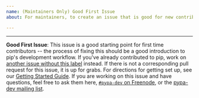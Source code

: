 ```yaml
---
name: (Maintainers Only) Good First Issue
about: For maintainers, to create an issue that is good for new contributors

---
```


<!-- Write the issue below, provide clear instructions for resolution -->

<!-- End of issue content. -->
<!-- Leave the following intact -->

---

**Good First Issue**: This issue is a good starting point for first time contributors -- the process of fixing this should be a good introduction to pip's development workflow. If you've already contributed to pip, work on [another issue without this label](https://github.com/pypa/pip/issues?utf8=%E2%9C%93&q=is%3Aissue+is%3Aopen+-label%3A%22good+first+issue%22) instead. If there is not a corresponding pull request for this issue, it is up for grabs. For directions for getting set up, see our [Getting Started Guide](https://pip.pypa.io/en/latest/development/getting-started/). If you are working on this issue and have questions, feel free to ask them here, [`#pypa-dev` on Freenode](https://webchat.freenode.net/?channels=%23pypa-dev), or the [pypa-dev mailing list](https://groups.google.com/forum/#!forum/pypa-dev).
